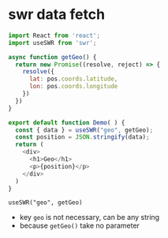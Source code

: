 # swr data fetch

```js
import React from 'react';
import useSWR from 'swr';

async function getGeo() {
  return new Promise((resolve, reject) => {
    resolve({
      lat: pos.coords.latitude,
      lon: pos.coords.longitude
    })
  })
}

export default function Demo( ) {
  const { data } = useSWR("geo", getGeo);
  const position = JSON.stringify(data);
  return (
    <div>
      <h1>Geo</h1>
      <p>{position}</p>
    </div>
  )
}
```

`useSWR("geo", getGeo)`

- key `geo` is not necessary, can be any string
- because `getGeo()` take no parameter

